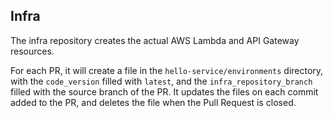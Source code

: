 ## Infra
The infra repository creates the actual AWS Lambda and API Gateway resources.

For each PR, it will create a file in the `hello-service/environments` directory, with the `code_version` filled with `latest`, and the `infra_repository_branch` filled with the source branch of the PR. It updates the files on each commit added to the PR, and deletes the file when the Pull Request is closed.
